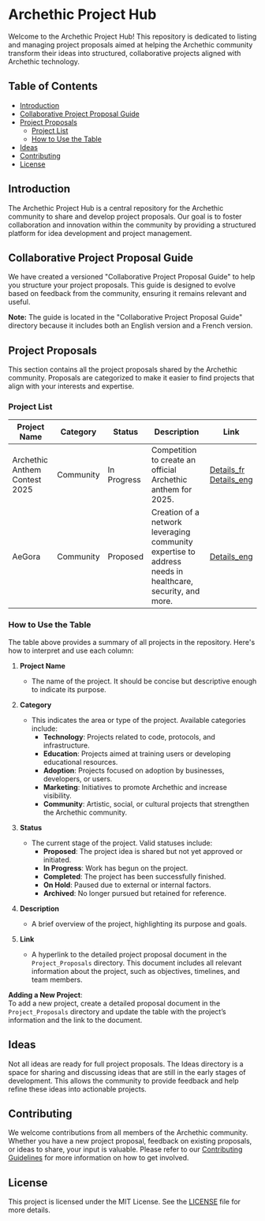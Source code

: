# Archethic Project Hub

Welcome to the Archethic Project Hub! This repository is dedicated to listing and managing project proposals aimed at helping the Archethic community transform their ideas into structured, collaborative projects aligned with Archethic technology.

## Table of Contents
- [Introduction](#introduction)
- [Collaborative Project Proposal Guide](#collaborative-project-proposal-guide)
- [Project Proposals](#project-proposals)
  - [Project List](#project-list)
  - [How to Use the Table](#how-to-use-the-table)
- [Ideas](#ideas)
- [Contributing](#contributing)
- [License](#license)

## Introduction
The Archethic Project Hub is a central repository for the Archethic community to share and develop project proposals. Our goal is to foster collaboration and innovation within the community by providing a structured platform for idea development and project management.

## Collaborative Project Proposal Guide
We have created a versioned "Collaborative Project Proposal Guide" to help you structure your project proposals. This guide is designed to evolve based on feedback from the community, ensuring it remains relevant and useful.

**Note:** The guide is located in the "Collaborative Project Proposal Guide" directory because it includes both an English version and a French version.

## Project Proposals
This section contains all the project proposals shared by the Archethic community. Proposals are categorized to make it easier to find projects that align with your interests and expertise.

### Project List
| **Project Name**                | **Category**             | **Status**               | **Description**                                    | **Link**                                  |
|---------------------------------|--------------------------|--------------------------|---------------------------------------------------|-------------------------------------------|
| Archethic Anthem Contest 2025   | Community    | In Progress             | Competition to create an official Archethic anthem for 2025. | [Details_fr](Project%20Proposals/Archethic_Anthem_Contest_2025_fr.md)<br> [Details_eng](Project%20Proposals/Archethic_Anthem_Contest_2025_eng.md) |
| AeGora               | Community        | Proposed    | Creation of a network leveraging community expertise to address needs in healthcare, security, and more. | [Details_eng](Project%20Proposals/AeGora.pdf) |

### How to Use the Table
The table above provides a summary of all projects in the repository. Here's how to interpret and use each column:

1. **Project Name**  
   - The name of the project. It should be concise but descriptive enough to indicate its purpose.

2. **Category**  
   - This indicates the area or type of the project. Available categories include:
     - **Technology**: Projects related to code, protocols, and infrastructure.
     - **Education**: Projects aimed at training users or developing educational resources.
     - **Adoption**: Projects focused on adoption by businesses, developers, or users.
     - **Marketing**: Initiatives to promote Archethic and increase visibility.
     - **Community**: Artistic, social, or cultural projects that strengthen the Archethic community.

3. **Status**  
   - The current stage of the project. Valid statuses include:
     - **Proposed**: The project idea is shared but not yet approved or initiated.
     - **In Progress**: Work has begun on the project.
     - **Completed**: The project has been successfully finished.
     - **On Hold**: Paused due to external or internal factors.
	 - **Archived**: No longer pursued but retained for reference.

4. **Description**  
   - A brief overview of the project, highlighting its purpose and goals.

5. **Link**  
   - A hyperlink to the detailed project proposal document in the `Project_Proposals` directory. This document includes all relevant information about the project, such as objectives, timelines, and team members.

**Adding a New Project**:  
To add a new project, create a detailed proposal document in the `Project_Proposals` directory and update the table with the project’s information and the link to the document.

## Ideas
Not all ideas are ready for full project proposals. The Ideas directory is a space for sharing and discussing ideas that are still in the early stages of development. This allows the community to provide feedback and help refine these ideas into actionable projects.

## Contributing
We welcome contributions from all members of the Archethic community. Whether you have a new project proposal, feedback on existing proposals, or ideas to share, your input is valuable. Please refer to our [Contributing Guidelines](CONTRIBUTING.md) for more information on how to get involved.

## License
This project is licensed under the MIT License. See the [LICENSE](LICENSE) file for more details.

